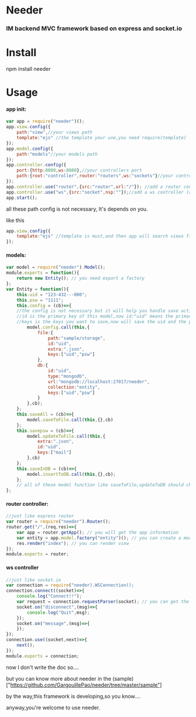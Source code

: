 # Needer
### IM backend MVC framework based on express and socket.io
# Install
npm install needer
# Usage

#### app init:
```javascript
var app = require("needer")();
app.view.config({
    path:"view",//your views path
    template:"ejs" //the template your use,you need require(template)
});
app.model.config({
    path:"models"//your models path
});
app.controller.config({
    port:{http:8000,ws:8080},//your controllers port
    path:{root:"controller",router:"routers",ws:"sockets"}//your controllers rootPath,routerPath,socketsPath
});
app.controller.use("router",{src:"router",url:"/"}); //add a router controller (and its moduleName,url)
app.controller.use("ws",{src:"socket",nsp:""});//add a ws controller (and its moduleName,nsp)
app.start();
```
all these path config is not necessary, It's depends on you.

like this
```javascript
app.view.config({
    template:"ejs" //template is must,and then app will search views file in the root path
});
```
#### models:
```javascript
var model = require("needer").Model();
module.exports = function(){
    return new Entity(); // you need export a factory
};
var Entity = function(){
    this.uid = "123-432---000";
    this.psw = "1111";
    this.config = (cb)=>{
    //the config is not necessary but it will help you handle save action easier
    //id is the primary key of this model,now id:"uid" means the primary key or the store filename is 123-432---000
    //keys is the keys you want to save,now will save the uid and the psw,if there is no keys field,It will save all of your model
        model.config.call(this,{
            file:{
                path:"sample/storage",
                id:"uid",
                extra:".json",
                keys:["uid","psw"]
            },
            db:{
                id:"uid",
                type:"mongodb",
                url:"mongodb://localhost:27017/needer",
                collection:"entity",
                keys:["uid","psw"]
            }
        },cb);
    };
    this.saveAll = (cb)=>{
        model.saveToFile.call(this,{},cb)
    };
    this.savepsw = (cb)=>{
        model.updateToFile.call(this,{
            extra:".json",
            id:"uid",
            keys:["mail"]
        },cb)
    };
    this.saveInDB = (cb)=>{
        model.insertToDB.call(this,{},cb);
    };
    // all of these model function like saveToFile,updateToDB should change the context to your model you can use call(this)
};
```
#### router controller:
```javascript
//just like express router
var router = require("needer").Router();
router.get("/",(req,res)=>{
    var app = router.getApp(); // you will get the app information
    var entity = app.model.factory("entity")(); // you can create a model what you have,now we have entity
    res.render("index"); // you can render view
});
module.exports = router;
```

#### ws controller
```javascript
//just like socket.io
var connection = require("needer).WSConnection();
connection.connect((socket)=>{
    console.log("Connect!!");
    var request = connection.requestParser(socket); // you can get the http request information
    socket.on("disconnect",(msg)=>{
        console.log("Quit",msg);
    });
    socket.on("message",(msg)=>{
    });
});
connection.use((socket,next)=>{
    next();
});
module.exports = connection;
```

now I don't write the doc so....

but you can know more about needer in the (sample)["https://github.com/GargouillePao/needer/tree/master/sample"]

by the way,this framework is developing,so you know....

anyway,you're welcome to use needer.